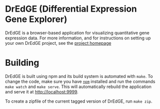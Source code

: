 # DrEdGE (Differential Expression Gene Explorer)

DrEdGE is a browser-based application for visualizing quantitative gene expression data. For more information, and for instructions on setting up your own DrEdGE project, see the [project homepage](http://dredge.bio.unc.edu/)

# Building

DrEdGE is built using npm and its build system is automated with `make`. To change the code, make sure you have [`npm`](https://docs.npmjs.com/downloading-and-installing-node-js-and-npm) installed and run the commands `make watch` and `make serve`. This will automatically rebuild the application and serve it at <http://localhost:9999>.

To create a zipfile of the current tagged version of DrEdGE, run `make zip`.
